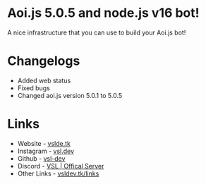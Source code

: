 # Aoi.js 5.0.5 and node.js v16 bot!

A nice infrastructure that you can use to build your Aoi.js bot!

# Changelogs

- Added web status
- Fixed bugs
- Changed aoi.js version 5.0.1 to  5.0.5

# Links

- Website - [vslde.tk](https://vsldev.tk)
- Instagram - [vsl.dev](https://vsldev.tk/instagram)
- Github - [vsl-dev](https://vsldev.tk/github)
- Discord - [VSL | Offical Server](https://vsldev.tk/discord)
- Other Links - [vsldev.tk/links](https://vsldev.tk/links)
